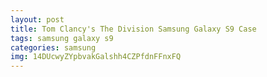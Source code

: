 ```yaml
---
layout: post
title: Tom Clancy's The Division Samsung Galaxy S9 Case
tags: samsung galaxy s9
categories: samsung
img: 14DUcwyZYpbvakGalshh4CZPfdnFFnxFQ
---
```

